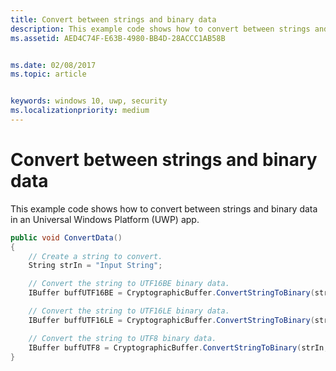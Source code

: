```yaml
---
title: Convert between strings and binary data
description: This example code shows how to convert between strings and binary data in an Universal Windows Platform (UWP) app.
ms.assetid: AED4C74F-E63B-4980-BB4D-28ACCC1AB58B


ms.date: 02/08/2017
ms.topic: article


keywords: windows 10, uwp, security
ms.localizationpriority: medium
---
```


# Convert between strings and binary data



This example code shows how to convert between strings and binary data in an Universal Windows Platform (UWP) app.

```cs
public void ConvertData()
{
    // Create a string to convert.
    String strIn = "Input String";

    // Convert the string to UTF16BE binary data.
    IBuffer buffUTF16BE = CryptographicBuffer.ConvertStringToBinary(strIn, BinaryStringEncoding.Utf16BE);

    // Convert the string to UTF16LE binary data.
    IBuffer buffUTF16LE = CryptographicBuffer.ConvertStringToBinary(strIn, BinaryStringEncoding.Utf16LE);

    // Convert the string to UTF8 binary data.
    IBuffer buffUTF8 = CryptographicBuffer.ConvertStringToBinary(strIn, BinaryStringEncoding.Utf8);
}
```
